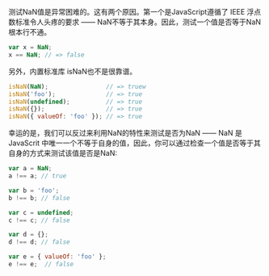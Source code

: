 测试NaN值是异常困难的。这有两个原因。第一个是JavaScript遵循了 IEEE 浮点数标准令人头疼的要求 —— NaN不等于其本身。因此，测试一个值是否等于NaN根本行不通。

```js
var x = NaN;
x == NaN; // => false
```

另外，内置标准库 isNaN也不是很靠谱。

```js
isNaN(NaN);                // => truew
isNaN('foo');              // => true
isNaN(undefined);          // => true
isNaN({});                 // => true
isNaN({ valueOf: 'foo' }); // => true
```

幸运的是，我们可以反过来利用NaN的特性来测试是否为NaN —— NaN 是 JavaScrit 中唯一一个不等于自身的值，因此，你可以通过检查一个值是否等于其自身的方式来测试该值是否是NaN:

```js
var a = NaN;
a !== a; // true

var b = 'foo';
b !== b; // false

var c = undefined;
c !== c; // false

var d = {};
d !== d; // false

var e = { valueOf: 'foo' };
e !== e;  // false
```



